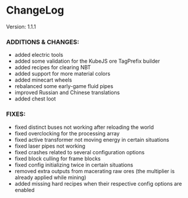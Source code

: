 # ChangeLog

Version: 1.1.1

### ADDITIONS & CHANGES:

- added electric tools
- added some validation for the KubeJS ore TagPrefix builder
- added recipes for clearing NBT
- added support for more material colors
- added minecart wheels
- rebalanced some early-game fluid pipes
- improved Russian and Chinese translations
- added chest loot

### FIXES:

- fixed distinct buses not working after reloading the world
- fixed overclocking for the processing array
- fixed active transformer not moving energy in certain situations
- fixed laser pipes not working
- fixed crashes related to several configuration options
- fixed block culling for frame blocks
- fixed config initializing twice in certain situations
- removed extra outputs from macerating raw ores (the multiplier is already applied while mining)
- added missing hard recipes when their respective config options are enabled